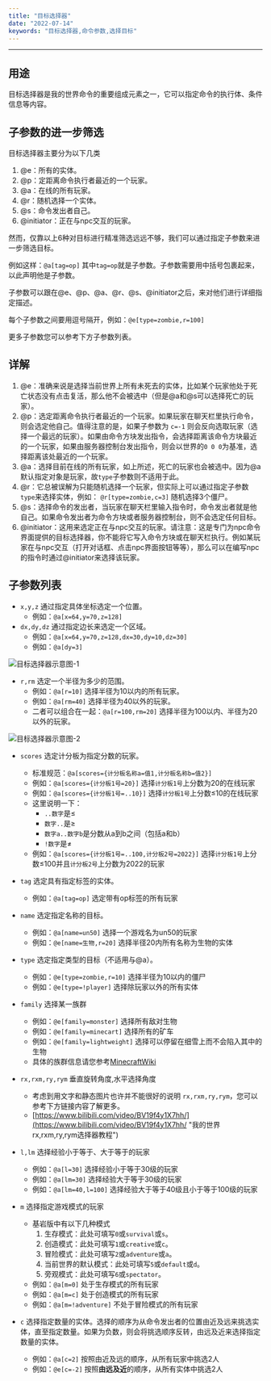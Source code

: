 ```yaml
---
title: "目标选择器"
date: "2022-07-14"
keywords: "目标选择器,命令参数,选择目标"
---
```


---

## 用途

目标选择器是我的世界命令的重要组成元素之一，它可以指定命令的执行体、条件信息等内容。

## 子参数的进一步筛选

目标选择器主要分为以下几类

1. @e：所有的实体。
2. @p：定距离命令执行者最近的一个玩家。
3. @a：在线的所有玩家。
4. @r：随机选择一个实体。
5. @s：命令发出者自己。
6. @initiator：正在与npc交互的玩家。

然而，仅靠以上6种对目标进行精准筛选远远不够，我们可以通过指定子参数来进一步筛选目标。

例如这样：`@a[tag=op]`  其中`tag=op`就是子参数。子参数需要用中括号包裹起来，以此声明他是子参数。

子参数可以跟在@e、@p、@a、@r、@s、@initiator之后，来对他们进行详细指定描述。

每个子参数之间要用逗号隔开，例如：`@e[type=zombie,r=100]`

更多子参数您可以参考下方子参数列表。

## 详解

1. @e：准确来说是选择当前世界上所有未死去的实体，比如某个玩家他处于死亡状态没有点击复活，那么他不会被选中（但是@a和@s可以选择死亡的玩家）。
2. @p：选定距离命令执行者最近的一个玩家。如果玩家在聊天栏里执行命令，则会选定他自己。值得注意的是，如果子参数为 `c=-1` 则会反向选取玩家（选择一个最远的玩家）。如果由命令方块发出指令，会选择距离该命令方块最近的一个玩家，如果由服务器控制台发出指令，则会以世界的`0 0 0`为基准，选择距离该处最近的一个玩家。
3. @a：选择目前在线的所有玩家，如上所述，死亡的玩家也会被选中。因为@a默认指定对象是玩家，故`type`子参数则不适用于此。
4. @r：它总被误解为只能随机选择一个玩家，但实际上可以通过指定子参数`type`来选择实体，例如： `@r[type=zombie,c=3]` 随机选择3个僵尸。
5. @s：选择命令的发出者，当玩家在聊天栏里输入指令时，命令发出者就是他自己。如果命令发出者为命令方块或者服务器控制台，则不会选定任何目标。
6. @initiator：这用来选定正在与npc交互的玩家。请注意：这是专门为npc命令界面提供的目标选择器，你不能将它写入命令方块或在聊天栏执行。例如某玩家在与npc交互（打开对话框、点击npc界面按钮等等），那么可以在编写npc的指令时通过@initiator来选择该玩家。

## 子参数列表

- `x,y,z`  通过指定具体坐标选定一个位置。
  - 例如：`@a[x=64,y=70,z=128]`
- `dx,dy,dz`  通过指定边长来选定一个区域。
  - 例如：`@a[x=64,y=70,z=128,dx=30,dy=10,dz=30]`
  - 例如：`@a[dy=3]`

![目标选择器示意图-1](https://unsc.oss-accelerate.aliyuncs.com/ViewCB/Images/目标选择器-1.svg "目标选择器示意图-1")

- `r,rm`  选定一个半径为多少的范围。
  - 例如：`@a[r=10]`  选择半径为10以内的所有玩家。
  - 例如：`@a[rm=40]`  选择半径为40以外的玩家。
  - 二者可以组合在一起：`@a[r=100,rm=20]`  选择半径为100以内、半径为20以外的玩家。

![目标选择器示意图-2](https://unsc.oss-accelerate.aliyuncs.com/ViewCB/Images/目标选择器-2.svg "目标选择器示意图-2")

- `scores`  选定计分板为指定分数的玩家。
  - 标准规范：`@a[scores={计分板名称a=值1,计分板名称b=值2}]`
  - 例如：`@a[scores={计分板1号=20}]`  选择`计分板1号`上分数为20的在线玩家
  - 例如：`@a[scores={计分板1号=..10}]`  选择`计分板1号`上分数≤10的在线玩家
  - 这里说明一下：
    - `..数字`是≤
    - `数字..`是≥
    - `数字a..数字b`是分数从a到b之间（包括a和b）
    - `!数字`是≠
  - 例如：`@a[scores={计分板1号=..100,计分板2号=2022}]`  选择`计分板1号`上分数≤100并且`计分板2号`上分数为2022的玩家

- `tag`  选定具有指定标签的实体。
  - 例如：`@a[tag=op]`  选定带有op标签的所有玩家

- `name`  选定指定名称的目标。
  - 例如：`@a[name=un50]`  选择一个游戏名为un50的玩家
  - 例如：`@e[name=生物,r=20]`  选择半径20内所有名称为生物的实体

- `type`  选定指定类型的目标（不适用与@a）。
  - 例如：`@e[type=zombie,r=10]`  选择半径为10以内的僵尸
  - 例如：`@e[type=!player]`  选择除玩家以外的所有实体

- `family`  选择某一族群
  - 例如：`@e[family=monster]`  选择所有敌对生物
  - 例如：`@e[family=minecart]`  选择所有的矿车
  - 例如：`@e[family=lightweight]`  选择可以停留在细雪上而不会陷入其中的生物
  - 具体的族群信息请您参考[MinecraftWiki](https://minecraft.fandom.com/zh/wiki/%E6%97%8F "MinecraftWiki")

- `rx,rxm,ry,rym`  垂直旋转角度,水平选择角度
  - 考虑到用文字和静态图片也许并不能很好的说明 `rx,rxm,ry,rym`，您可以参考下方链接内容了解更多。
  - [https://www.bilibili.com/video/BV19f4y1X7hh/](https://www.bilibili.com/video/BV19f4y1X7hh/ "我的世界rx,rxm,ry,rym选择器教程")

- `l,lm`  选择经验小于等于、大于等于的玩家
  - 例如：`@a[l=30]`  选择经验小于等于30级的玩家
  - 例如：`@a[lm=30]`  选择经验大于等于30级的玩家
  - 例如：`@a[lm=40,l=100]`  选择经验大于等于40级且小于等于100级的玩家

- `m`  选择指定游戏模式的玩家
  - 基岩版中有以下几种模式
    1. 生存模式：此处可填写`0`或`survival`或`s`。
    2. 创造模式：此处可填写`1`或`creative`或`c`。
    3. 冒险模式：此处可填写`2`或`adventure`或`a`。
    4. 当前世界的默认模式：此处可填写`5`或`default`或`d`。
    5. 旁观模式：此处可填写`6`或`spectator`。
  - 例如：`@a[m=0]`  处于生存模式的所有玩家
  - 例如：`@a[m=c]`  处于创造模式的所有玩家
  - 例如：`@a[m=!adventure]`  不处于冒险模式的所有玩家
- `c`  选择指定数量的实体。选择的顺序为从命令发出者的位置由近及远来挑选实体，直至指定数量。如果为负数，则会将挑选顺序反转，由远及近来选择指定数量的实体。
  - 例如：`@a[c=2]`  按照由近及远的顺序，从所有玩家中挑选2人
  - 例如：`@e[c=-2]`  按照**由远及近**的顺序，从所有实体中挑选2人
